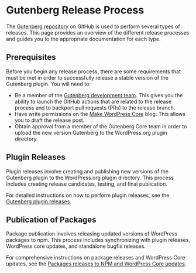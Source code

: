 # Gutenberg Release Process

The [Gutenberg repository](https://github.com/WordPress/gutenberg) on GitHub is used to perform several types of releases. This page provides an overview of the different release processes and guides you to the appropriate documentation for each type.

## Prerequisites

Before you begin any release process, there are some requirements that must be met in order to successfully release a stable version of the Gutenberg plugin. You will need to:

-   Be a member of the [Gutenberg development team](https://developer.wordpress.org/block-editor/contributors/repository-management/#teams). This gives you the ability to launch the GitHub actions that are related to the release process and to backport pull requests (PRs) to the release branch.
-   Have write permissions on the [Make WordPress Core](https://make.wordpress.org/core) blog. This allows you to draft the release post.
-   Obtain approval from a member of the Gutenberg Core team in order to upload the new version Gutenberg to the WordPress.org plugin directory.

## Plugin Releases

Plugin releases involve creating and publishing new versions of the Gutenberg plugin to the WordPress.org plugin directory. This process includes creating release candidates, testing, and final publication.

For detailed instructions on how to perform plugin releases, see the [Gutenberg plugin releases](https://developer.wordpress.org/block-editor/contributors/code/release/plugin-release/).

## Publication of Packages

Package publication involves releasing updated versions of WordPress packages to npm. This process includes synchronizing with plugin releases, WordPress core updates, and standalone bugfix releases.

For comprehensive instructions on package releases and WordPress Core updates, see the [Packages releases to NPM and WordPress Core updates](https://developer.wordpress.org/block-editor/contributors/code/release/package-release-and-core-updates/).
